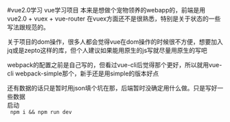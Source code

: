 #vue2.0学习
vue学习项目 
本来是想做个宠物领养的webapp的，前端是用vue2.0 + vuex + vue-router 在vuex方面还不是很熟悉，特别是关于状态的一些写法跟规范的。

关于项目的dom操作，很多人都会觉得vue在dom操作的时候很不方便，想要加入jq或是zepto这样的库，但个人建议如果能用原生的js写就尽量用原生的写吧

webpack的配置之前是自己写的，但看过vue-cli后觉得那个更好，所以就用vue-cli webpack-simple那个，新手还是用simple的版本好点

还有数据的话只是暂时用json填个坑在那，后端暂时没确定用什么做。只是写好一些数据
<br>
启动<br>
<code>
npm i && npm run dev
</code>
